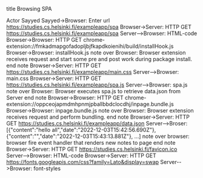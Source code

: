 title Browsing SPA

Actor Sayyed
Sayyed->Browser: Enter url https://studies.cs.helsinki.fi/exampleapp/spa
Browser->Server: HTTP GET https://studies.cs.helsinki.fi/exampleapp/spa
Server-->Browser: HTML-code
Browser->Browser: HTTP GET chrome-extension://fmkadmapgofadopljbjfkapdkoienihi/build/installHook.js
Browser->Browser: installHook.js
note over Browser:
Browser extension receives request and
start some pre and post work 
during package install.
end note
Browser->Server: HTTP GET https://studies.cs.helsinki.fi/exampleapp/main.css
Server-->Browser: main.css
Browser->Server: HTTP GET https://studies.cs.helsinki.fi/exampleapp/spa.js
Server-->Browser: spa.js
note over Browser:
Browser executes spa.js
to retrieve data.json from Server
end note
Browser->Browser: HTTP GET chrome-extension://oppceojapmdmhpnmjpballbbdclocdhj/inpage.bundle.js
Browser->Browser: inpage.bundle.js
note over Browser:
Browser extension receives request and
perform bundling.
end note
Browser->Server: HTTP GET https://studies.cs.helsinki.fi/exampleapp/data.json
Server-->Broser: [{"content":"hello all","date":"2022-12-03T15:42:56.690Z"},{"content":"","date":"2022-12-03T15:43:13.881Z"}, ...]
note over browser:
browser fire event handler
that renders new notes to page
end note
Browser->Server: HTTP GET https://studies.cs.helsinki.fi/favicon.ico
Server-->Browser: HTML-code
Browser->Server: HTTP GET https://fonts.googleapis.com/css?family=Lato&display=swap
Server-->Browser: font-styles
